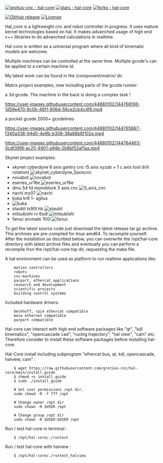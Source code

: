 [![grotius-cnc - hal-core](https://img.shields.io/static/v1?label=grotius-cnc&message=hal-core&color=blue&logo=github)](https://github.com/grotius-cnc/hal-core "Go to GitHub repo")
[![stars - hal-core](https://img.shields.io/github/stars/grotius-cnc/hal-core?style=social)](https://github.com/grotius-cnc/hal-core)
[![forks - hal-core](https://img.shields.io/github/forks/grotius-cnc/hal-core?style=social)](https://github.com/grotius-cnc/hal-core)


[![GitHub release](https://img.shields.io/github/release/grotius-cnc/hal-core?include_prereleases=&sort=semver&color=blue)](https://github.com/grotius-cnc/hal-core/releases/)
[![License](https://img.shields.io/badge/License-MIT-blue)](#license)

Hal_core is a lightweight cnc and robot controller in progress. It uses mature kernel technologies based on hal.
It makes advanched usage of high end c++ libraries to do advanched calculations in realtime.

Hal-core is written as a universal program where all kind of kinematic models are welcome.

Multiple machines can be controlled at the same time. Multiple gcode's can be applied to a certain machine id.

My latest work can be found in the /component/matrix/ dir.

Matrix project examples, now including parts of the gcode runner:

a 3d gcode. The machine in the back is doing a complex task !

https://user-images.githubusercontent.com/44880102/144768106-1d59e470-8c0b-46f1-806d-56ce2cb4c4f6.mp4

a pocket gcode 2000+ gcodelines

https://user-images.githubusercontent.com/44880102/144765887-f340a338-94d0-4e9b-b308-38a88b8f102a.mp4

https://user-images.githubusercontent.com/44880102/144764463-0cdf39f8-ac25-4901-a94b-2b6bf52af1aa.mp4

Skynet project examples:
- skynet cyberdyne 6 axis gantry cnc (5 axis xyzab + 1 c axis tool drill rotation)
![skynet_cyberdyne_5axiscnc](https://user-images.githubusercontent.com/44880102/141767852-eba6eab5-252b-49d7-9844-b5945201f2b1.jpg)
- novabot
![novabot](https://user-images.githubusercontent.com/44880102/141680735-aaa408bb-2462-430c-8513-e02252ae7fe7.jpg)
- eseries_ur16e
![eseries_ur16e](https://user-images.githubusercontent.com/44880102/141760557-11c9ba86-6a8c-487b-86e5-1551f3207175.jpg)
- dmu 54 fd monoblock 5 axis cnc
![5_axis_cnc](https://user-images.githubusercontent.com/44880102/141680728-e012b434-fdae-41c6-82e7-2b57b09c69e3.jpg)
- nachi mz07
![nachi](https://user-images.githubusercontent.com/44880102/141680733-f8fd7094-5430-4181-9b76-a427854e4f8f.jpg)
- kuka kr6 1- agilus
- ![kuka](https://user-images.githubusercontent.com/44880102/141680726-2ecc4cad-3c7b-43b9-bafd-078d19d8ea02.jpg)
- staubli tx90l hb
![staubli](https://user-images.githubusercontent.com/44880102/141680737-f5ba2ccb-8d7c-4e44-8ddb-1aabddfe3ee2.jpg)
- mitsubishi rv 6sdl
![mitsubishi](https://user-images.githubusercontent.com/44880102/141680731-5bf6d756-7e3f-4673-a7df-7430611fc17b.jpg)
- fanuc arcmate 100i
![fanuc](https://user-images.githubusercontent.com/44880102/141680721-7c114b41-52c8-4191-9415-7ed65770aa4c.jpg)


To get the latest source code just download the latest release tar.gz archive.
This archives are pre-compiled for linux amd64.
To recompile yourself:
After the installation as discribed below, you can overwrite the /opt/hal-core directory with latest archive files and eventually you
can perform a recompile fron the /opt/hal-core top dir, requesting the make file.

A hal environment can be used as platform to run realtime applications like:

		motion controllers 
		robots
		cnc-machines 
		parport, ethercat applications
		research and development 
		scientific projects
		building control systems
		
Included hardware drivers:	

		beckhoff, rpi4 ethercat compatible
		mesa ethernet compatible
		parport compatible
	   
Hal-core can interact with high end software packages like "qt", "kdl kinematics", "opencascade cad", "ruckig trajectory", "hal view", "cam" etc.
Therefore consider to install these software packages before installing hal-core. 

Hal-Core install including subprogram "ethercat bus, qt, kdl, opencascade, halview, cam" :

		$ wget https://raw.githubusercontent.com/grotius-cnc/hal-core/main/install_guide
		$ chmod +x install_guide
		$ sudo ./install_guide
		
		# Set user permissions /opt dir.
		sudo chmod -R -f 777 /opt

		# Change owner /opt dir
		sudo chown -R $USER /opt

		# Change group /opt dir
		sudo chown -R $USER:$USER /opt
	
Run / test hal-core in terminal :

		$ /opt/hal-core/./runtest

Run / test hal-core with halview :

		$ /opt/hal-core/./runtest_halview
		






